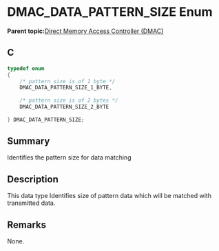 # DMAC\_DATA\_PATTERN\_SIZE Enum

**Parent topic:**[Direct Memory Access Controller \(DMAC\)](GUID-FF4E46D0-1926-4335-942C-7767A23A991D.md)

## C

```c
typedef enum
{
    /* pattern size is of 1 byte */
    DMAC_DATA_PATTERN_SIZE_1_BYTE,
    
    /* pattern size is of 2 bytes */
    DMAC_DATA_PATTERN_SIZE_2_BYTE
    
} DMAC_DATA_PATTERN_SIZE;

```

## Summary

Identifies the pattern size for data matching

## Description

This data type Identifies size of pattern data which will be matched with<br />transmitted data.

## Remarks

None.

